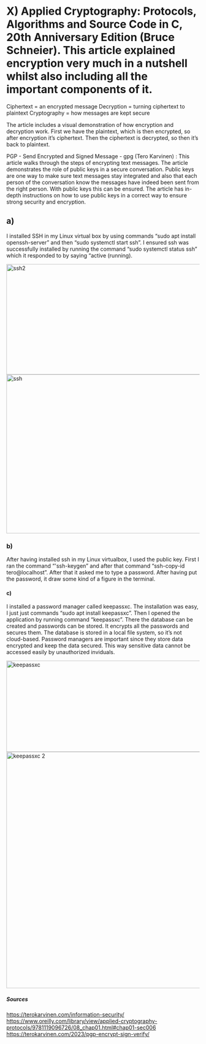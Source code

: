 # X) Applied Cryptography: Protocols, Algorithms and Source Code in C, 20th Anniversary Edition (Bruce Schneier). This article explained encryption very much in a nutshell whilst also including all the important components of it. 

Ciphertext = an encrypted message
Decryption = turning ciphertext to plaintext
Cryptography = how messages are kept secure

The article includes a visual demonstration of how encryption and decryption work. First we have the plaintext, which is then encrypted, so after encryption it’s ciphertext. Then the ciphertext is decrypted, so then it’s back to plaintext.

PGP - Send Encrypted and Signed Message - gpg (Tero Karvinen) : This article walks through the steps of encrypting text messages. The article demonstrates the role of public keys in a secure conversation. Public keys are one way to make sure text messages stay integrated and also that each person of the conversation know the messages have indeed been sent from the right person. With public keys this can be ensured. The article has in-depth instructions on how to use public keys in a correct way to ensure strong security and encryption.


## a) 
I installed SSH in my Linux virtual box by using commands “sudo apt install openssh-server” and then “sudo systemctl start ssh”. I ensured ssh was successfully installed by running the command “sudo systemctl status ssh” which it responded to by saying “active (running). 

<img width="717" height="288" alt="ssh2" src="https://github.com/user-attachments/assets/246ce6cb-9738-4635-9799-be2646a7ffc1" />
<img width="797" height="415" alt="ssh" src="https://github.com/user-attachments/assets/93efe001-a8ff-44f6-8ddd-f40392c94d01" />


### b)
After having installed ssh in my Linux virtualbox, I used the public key. First I ran the command “'ssh-keygen” and after that command “ssh-copy-id tero@localhost”. After that it asked me to type a password. After having put the password, it draw some kind of a figure in the terminal.


#### c) 
I installed a password manager called keepassxc. The installation was easy, I just just commands “sudo apt install keepassxc”. Then I opened the application by running command “keepassxc”. There the database can be created and passwords can be stored. It encrypts all the passwords and secures them. The database is  stored in a local file system, so it’s not cloud-based. Password managers are important since they store data encrypted and keep the data secured. This way sensitive data cannot be accessed easily by unauthorized inviduals.

<img width="633" height="238" alt="keepassxc" src="https://github.com/user-attachments/assets/3df0e16b-029f-45f3-8597-9b4996b2f823" />
<img width="1165" height="617" alt="keepassxc 2" src="https://github.com/user-attachments/assets/5ee6d291-7056-419b-b770-8678ef695edd" />

##### Sources
https://terokarvinen.com/information-security/
https://www.oreilly.com/library/view/applied-cryptography-protocols/9781119096726/08_chap01.html#chap01-sec006
https://terokarvinen.com/2023/pgp-encrypt-sign-verify/








